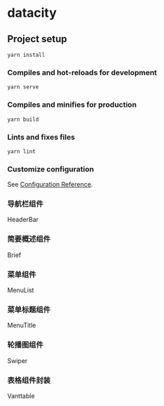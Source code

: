 # datacity

## Project setup
```
yarn install
```

### Compiles and hot-reloads for development
```
yarn serve
```

### Compiles and minifies for production
```
yarn build
```

### Lints and fixes files
```
yarn lint
```

### Customize configuration
See [Configuration Reference](https://cli.vuejs.org/config/).

### 导航栏组件
HeaderBar

### 简要概述组件
Brief

### 菜单组件
MenuList

### 菜单标题组件
MenuTitle


### 轮播图组件
Swiper

### 表格组件封装
Vanttable
